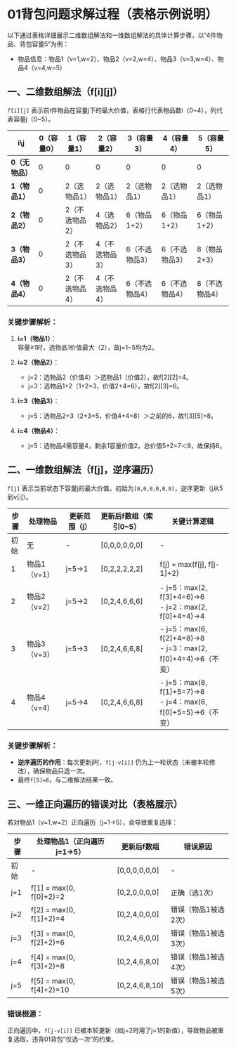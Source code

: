 # 01背包问题求解过程（表格示例说明）

以下通过表格详细展示二维数组解法和一维数组解法的具体计算步骤，以“4件物品、背包容量5”为例：
- 物品信息：物品1（v=1,w=2）、物品2（v=2,w=4）、物品3（v=3,w=4）、物品4（v=4,w=5）


## 一、二维数组解法（f[i][j]）
`f[i][j]` 表示前i件物品在容量j下的最大价值，表格行代表物品数i（0~4），列代表容量j（0~5）。

| i\j        | 0（容量0） | 1（容量1）   | 2（容量2）   | 3（容量3）   | 4（容量4）   | 5（容量5）   |
| ---------- | ------ | -------- | -------- | -------- | -------- | -------- |
| **0（无物品）** | 0      | 0        | 0        | 0        | 0        | 0        |
| **1（物品1）** | 0      | 2（选物品1）  | 2（选物品1）  | 2（选物品1）  | 2（选物品1）  | 2（选物品1）  |
| **2（物品2）** | 0      | 2（不选物品2） | 4（选物品2）  | 6（物品1+2） | 6（物品1+2） | 6（物品1+2） |
| **3（物品3）** | 0      | 2（不选物品3） | 4（不选物品3） | 6（不选物品3） | 6（不选物品3） | 8（物品2+3） |
| **4（物品4）** | 0      | 2（不选物品4） | 4（不选物品4） | 6（不选物品4） | 6（不选物品4） | 8（不选物品4） |

### 关键步骤解析：
1. **i=1（物品1）**：  
   容量≥1时，选物品1价值最大（2），故j=1~5均为2。
   
2. **i=2（物品2）**：  
   - j=2：选物品2（价值4）＞选物品1（价值2），故f[2][2]=4。  
   - j=3：选物品1+2（1+2=3，价值2+4=6），故f[2][3]=6。

3. **i=3（物品3）**：  
   - j=5：选物品2+3（2+3=5，价值4+4=8）＞之前的6，故f[3][5]=8。

4. **i=4（物品4）**：  
   - j=5：选物品4需容量4，剩余1容量价值2，总价值5+2=7＜8，故保持8。


## 二、一维数组解法（f[j]，逆序遍历）
`f[j]` 表示当前状态下容量j的最大价值，初始为`[0,0,0,0,0,0]`，逆序更新（j从5到v[i]）。

| 步骤 | 处理物品 | 更新范围（j） | 更新后f数组（索引0~5） | 关键计算逻辑 |
|------|----------|---------------|------------------------|--------------|
| 初始 | 无 | - | [0,0,0,0,0,0] | - |
| 1 | 物品1（v=1） | j=5→1 | [0,2,2,2,2,2] | f[j] = max(f[j], f[j-1]+2) |
| 2 | 物品2（v=2） | j=5→2 | [0,2,4,6,6,6] | - j=5：max(2, f[3]+4=6)→6<br>- j=2：max(2, f[0]+4=4)→4 |
| 3 | 物品3（v=3） | j=5→3 | [0,2,4,6,6,8] | - j=5：max(6, f[2]+4=8)→8<br>- j=3：max(2, f[0]+4=4)→6（不变） |
| 4 | 物品4（v=4） | j=5→4 | [0,2,4,6,6,8] | - j=5：max(8, f[1]+5=7)→8<br>- j=4：max(6, f[0]+5=5)→6（不变） |

### 关键步骤解析：
- **逆序遍历的作用**：每次更新j时，`f[j-v[i]]` 仍为上一轮状态（未被本轮修改），确保物品只选一次。  
- 最终`f[5]=8`，与二维解法结果一致。


## 三、一维正向遍历的错误对比（表格展示）
若对物品1（v=1,w=2）正向遍历（j=1→5），会导致重复选择：

| 步骤 | 处理物品1（正向遍历j=1→5） | 更新后f数组 | 错误原因 |
|------|---------------------------|-------------|----------|
| 初始 | - | [0,0,0,0,0,0] | - |
| j=1 | f[1] = max(0, f[0]+2)=2 | [0,2,0,0,0,0] | 正确（选1次） |
| j=2 | f[2] = max(0, f[1]+2)=4 | [0,2,4,0,0,0] | 错误（物品1被选2次） |
| j=3 | f[3] = max(0, f[2]+2)=6 | [0,2,4,6,0,0] | 错误（物品1被选3次） |
| j=4 | f[4] = max(0, f[3]+2)=8 | [0,2,4,6,8,0] | 错误（物品1被选4次） |
| j=5 | f[5] = max(0, f[4]+2)=10 | [0,2,4,6,8,10] | 错误（物品1被选5次） |

### 错误根源：
正向遍历中，`f[j-v[i]]` 已被本轮更新（如j=2时用了j=1的新值），导致物品被重复选取，违背01背包“仅选一次”的约束。